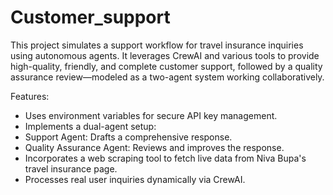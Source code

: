 # Customer_support

This project simulates a support workflow for travel insurance inquiries using autonomous agents. It leverages CrewAI and various tools to provide high-quality, friendly, and complete customer support, followed by a quality assurance review—modeled as a two-agent system working collaboratively.


Features:
- Uses environment variables for secure API key management.
- Implements a dual-agent setup:
- Support Agent: Drafts a comprehensive response.
- Quality Assurance Agent: Reviews and improves the response.
- Incorporates a web scraping tool to fetch live data from Niva Bupa's travel insurance page.
- Processes real user inquiries dynamically via CrewAI.
